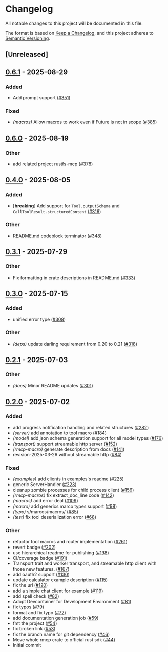 # Changelog

All notable changes to this project will be documented in this file.

The format is based on [Keep a Changelog](https://keepachangelog.com/en/1.0.0/),
and this project adheres to [Semantic Versioning](https://semver.org/spec/v2.0.0.html).

## [Unreleased]

## [0.6.1](https://github.com/modelcontextprotocol/rust-sdk/compare/rmcp-macros-v0.6.0...rmcp-macros-v0.6.1) - 2025-08-29

### Added

- Add prompt support ([#351](https://github.com/modelcontextprotocol/rust-sdk/pull/351))

### Fixed

- *(macros)* Allow macros to work even if Future is not in scope ([#385](https://github.com/modelcontextprotocol/rust-sdk/pull/385))

## [0.6.0](https://github.com/modelcontextprotocol/rust-sdk/compare/rmcp-macros-v0.5.0...rmcp-macros-v0.6.0) - 2025-08-19

### Other

- add related project rustfs-mcp ([#378](https://github.com/modelcontextprotocol/rust-sdk/pull/378))

## [0.4.0](https://github.com/modelcontextprotocol/rust-sdk/compare/rmcp-macros-v0.3.2...rmcp-macros-v0.4.0) - 2025-08-05

### Added

- [**breaking**] Add support for `Tool.outputSchema` and `CallToolResult.structuredContent` ([#316](https://github.com/modelcontextprotocol/rust-sdk/pull/316))

### Other

- README.md codeblock terminator ([#348](https://github.com/modelcontextprotocol/rust-sdk/pull/348))

## [0.3.1](https://github.com/modelcontextprotocol/rust-sdk/compare/rmcp-macros-v0.3.0...rmcp-macros-v0.3.1) - 2025-07-29

### Other

- Fix formatting in crate descriptions in README.md ([#333](https://github.com/modelcontextprotocol/rust-sdk/pull/333))

## [0.3.0](https://github.com/modelcontextprotocol/rust-sdk/compare/rmcp-macros-v0.2.1...rmcp-macros-v0.3.0) - 2025-07-15

### Added

- unified error type ([#308](https://github.com/modelcontextprotocol/rust-sdk/pull/308))

### Other

- *(deps)* update darling requirement from 0.20 to 0.21 ([#318](https://github.com/modelcontextprotocol/rust-sdk/pull/318))

## [0.2.1](https://github.com/modelcontextprotocol/rust-sdk/compare/rmcp-macros-v0.2.0...rmcp-macros-v0.2.1) - 2025-07-03

### Other

- *(docs)* Minor README updates ([#301](https://github.com/modelcontextprotocol/rust-sdk/pull/301))

## [0.2.0](https://github.com/modelcontextprotocol/rust-sdk/compare/rmcp-macros-v0.1.5...rmcp-macros-v0.2.0) - 2025-07-02

### Added

- add progress notification handling and related structures ([#282](https://github.com/modelcontextprotocol/rust-sdk/pull/282))
- *(server)* add annotation to tool macro ([#184](https://github.com/modelcontextprotocol/rust-sdk/pull/184))
- *(model)* add json schema generation support for all model types ([#176](https://github.com/modelcontextprotocol/rust-sdk/pull/176))
- *(transport)* support streamable http server ([#152](https://github.com/modelcontextprotocol/rust-sdk/pull/152))
- *(rmcp-macro)* generate description from docs ([#141](https://github.com/modelcontextprotocol/rust-sdk/pull/141))
- revision-2025-03-26 without streamable http ([#84](https://github.com/modelcontextprotocol/rust-sdk/pull/84))

### Fixed

- *(examples)* add clients in examples's readme ([#225](https://github.com/modelcontextprotocol/rust-sdk/pull/225))
- generic ServerHandler ([#223](https://github.com/modelcontextprotocol/rust-sdk/pull/223))
- cleanup zombie processes for child process client ([#156](https://github.com/modelcontextprotocol/rust-sdk/pull/156))
- *(rmcp-macros)* fix extract_doc_line code ([#142](https://github.com/modelcontextprotocol/rust-sdk/pull/142))
- *(macros)* add error deal ([#109](https://github.com/modelcontextprotocol/rust-sdk/pull/109))
- *(macro)* add generics marco types support ([#98](https://github.com/modelcontextprotocol/rust-sdk/pull/98))
- *(typo)* s/marcos/macros/ ([#85](https://github.com/modelcontextprotocol/rust-sdk/pull/85))
- *(test)* fix tool deserialization error ([#68](https://github.com/modelcontextprotocol/rust-sdk/pull/68))

### Other

- refactor tool macros and router implementation ([#261](https://github.com/modelcontextprotocol/rust-sdk/pull/261))
- revert badge ([#202](https://github.com/modelcontextprotocol/rust-sdk/pull/202))
- use hierarchical readme for publishing ([#198](https://github.com/modelcontextprotocol/rust-sdk/pull/198))
- Ci/coverage badge ([#191](https://github.com/modelcontextprotocol/rust-sdk/pull/191))
- Transport trait and worker transport, and streamable http client with those new features. ([#167](https://github.com/modelcontextprotocol/rust-sdk/pull/167))
- add oauth2 support ([#130](https://github.com/modelcontextprotocol/rust-sdk/pull/130))
- update calculator example description ([#115](https://github.com/modelcontextprotocol/rust-sdk/pull/115))
- fix the url ([#120](https://github.com/modelcontextprotocol/rust-sdk/pull/120))
- add a simple chat client for example ([#119](https://github.com/modelcontextprotocol/rust-sdk/pull/119))
- add spell check ([#82](https://github.com/modelcontextprotocol/rust-sdk/pull/82))
- Adopt Devcontainer for Development Environment ([#81](https://github.com/modelcontextprotocol/rust-sdk/pull/81))
- fix typos ([#79](https://github.com/modelcontextprotocol/rust-sdk/pull/79))
- format and fix typo ([#72](https://github.com/modelcontextprotocol/rust-sdk/pull/72))
- add documentation generation job ([#59](https://github.com/modelcontextprotocol/rust-sdk/pull/59))
- fmt the project ([#54](https://github.com/modelcontextprotocol/rust-sdk/pull/54))
- fix broken link ([#53](https://github.com/modelcontextprotocol/rust-sdk/pull/53))
- fix the branch name for git dependency ([#46](https://github.com/modelcontextprotocol/rust-sdk/pull/46))
- Move whole rmcp crate to official rust sdk ([#44](https://github.com/modelcontextprotocol/rust-sdk/pull/44))
- Initial commit
